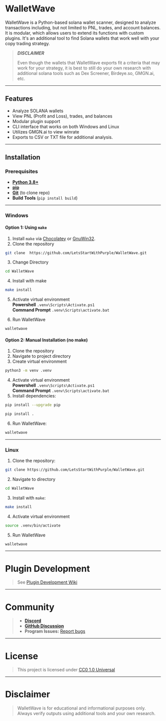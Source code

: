 # WalletWave
WalletWave is a Python-based solana wallet scanner, designed to analyze transactions including, but not limited to PNL, trades, and account balances. It is modular, which allows users to extend its functions with custom plugins. It's an additional tool to find Solana wallets that work well with your copy trading strategy. 

> **_DISCLAIMER_**  
> 
> Even though the wallets that WalletWave exports fit a criteria that may work for your strategy, it is best to still do your own research with additional solana tools such as Dex Screener, Birdeye.so, GMGN.ai, etc.

---
## Features
- Analyze SOLANA wallets
- View PNL (Profit and Loss), trades, and balances
- Modular plugin support
- CLI interface that works on both Windows and Linux
- Utilizes GMGN.ai to view winrate
- Exports to CSV or TXT file for additional analysis. 
---

## Installation

### Prerequisites
- **[Python 3.8+](https://www.python.org/)**
- **[pip](https://pip.pypa.io/en/stable/installation/)**
- **[Git](https://git-scm.com/book/en/v2/Getting-Started-Installing-Git)** (to clone repo)
- **Build Tools** (`pip install build`)
---

### Windows
#### Option 1: Using `make`
1. Install `make` via [Chocolatey](https://chocolatey.org/) or [GnuWin32](http://gnuwin32.sourceforge.net/).
2. Clone the repository
```bash
git clone  https://github.com/LetsStartWithPurple/WalletWave.git
```

3. Change Directory
```bash
cd WalletWave 
```

4. Install with make
```bash
make install
```

5. Activate virtual environment  
**Powershell**  ```.venv\Scripts\Activate.ps1```  
**Command Prompt** ```.venv\Scripts\activate.bat```  


6. Run WalletWave
```bash 
walletwave 
```
#### Option 2: Manual Installation (no make)  
1. Clone the repository
2. Navigate to project directory
3. Create virtual environment
```bash
python3 -m venv .venv
```

4. Activate virtual environment  
**Powershell**  ```.venv\Scripts\Activate.ps1```  
**Command Prompt** ```.venv\Scripts\activate.bat```
5. Install dependencies:
```bash
pip install --upgrade pip
```
```bash
pip install .
```

6. Run WalletWave:
```bash
walletwave 
```
---
### Linux
1. Clone the repository:
```bash
git clone https://github.com/LetsStartWithPurple/WalletWave.git
```

2. Navigate to directory
```bash
cd WalletWave 
```

3. Install with `make`:
```bash
make install  
```

4. Activate virtual environment
```bash
source .venv/bin/activate 
```

5. Run WalletWave
```bash
walletwave 
```
 ---  

# Plugin Development  
> See [Plugin Development Wiki](https://github.com/LetsStartWithPurple/WalletWave/wiki/2.-Plugin-Development) 
---

# Community
> - [**Discord**](https://discord.gg/sunDQ8Xq)
> - [**GitHub Discussion**](https://github.com/LetsStartWithPurple/WalletWave/discussions)
> - **Program Issues:** [Report bugs](https://github.com/LetsStartWithPurple/WalletWave/issues)

---
# License
> This project is licensed under [CC0 1.0 Universal](https://github.com/LetsStartWithPurple/WalletWave/blob/main/LICENSE)

---
# Disclaimer
> WalletWave is for educational and informational purposes only. Always verify outputs using additional tools and your own research.










